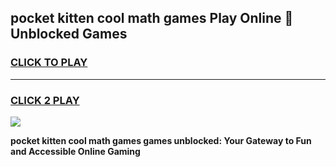 
## pocket kitten cool math games Play Online 👋 Unblocked Games
<h3>
<a href="https://news.freeplayer.one?title=pocket_kitten_cool_math_games&ref=17CMG">CLICK TO PLAY</a></h3>
<hr>

<h3>
<a href="https://news.freeplayer.one?title=pocket_kitten_cool_math_games&ref=17CMG">CLICK 2 PLAY</a>
  
</h3>

<a href="https://news.freeplayer.one?title=pocket_kitten_cool_math_games&ref=17CMG/"><img src="https://clearcache.store/games.png"></a>


**pocket kitten cool math games games unblocked: Your Gateway to Fun and Accessible Online Gaming**
